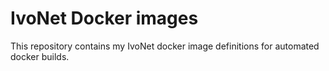 # IvoNet Docker images

This repository contains my IvoNet docker image definitions for automated docker builds.

